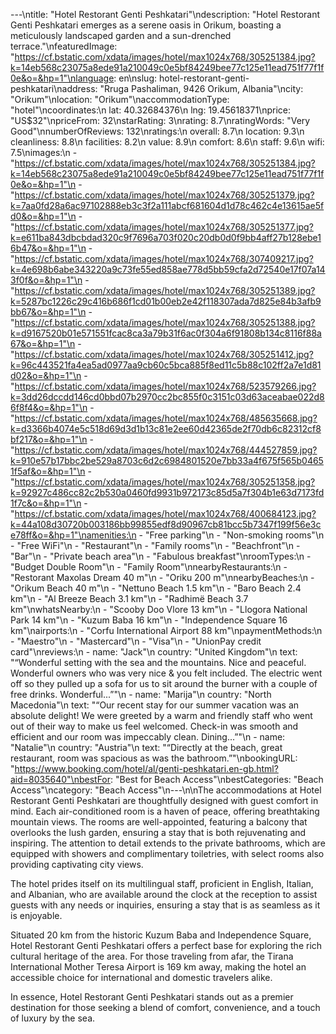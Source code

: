 ---\ntitle: "Hotel Restorant Genti Peshkatari"\ndescription: "Hotel Restorant Genti Peshkatari emerges as a serene oasis in Orikum, boasting a meticulously landscaped garden and a sun-drenched terrace."\nfeaturedImage: "https://cf.bstatic.com/xdata/images/hotel/max1024x768/305251384.jpg?k=14eb568c23075a8ede91a210049c0e5bf84249bee77c125e11ead751f77f1f0e&o=&hp=1"\nlanguage: en\nslug: hotel-restorant-genti-peshkatari\naddress: "Rruga Pashaliman, 9426 Orikum, Albania"\ncity: "Orikum"\nlocation: "Orikum"\naccommodationType: "hotel"\ncoordinates:\n  lat: 40.32684376\n  lng: 19.45618371\nprice: "US$32"\npriceFrom: 32\nstarRating: 3\nrating: 8.7\nratingWords: "Very Good"\nnumberOfReviews: 132\nratings:\n  overall: 8.7\n  location: 9.3\n  cleanliness: 8.8\n  facilities: 8.2\n  value: 8.9\n  comfort: 8.6\n  staff: 9.6\n  wifi: 7.5\nimages:\n  - "https://cf.bstatic.com/xdata/images/hotel/max1024x768/305251384.jpg?k=14eb568c23075a8ede91a210049c0e5bf84249bee77c125e11ead751f77f1f0e&o=&hp=1"\n  - "https://cf.bstatic.com/xdata/images/hotel/max1024x768/305251379.jpg?k=7aa0fd28a6ac97102888eb3c3f2a111abcf681604d1d78c462c4e13615ae5fd0&o=&hp=1"\n  - "https://cf.bstatic.com/xdata/images/hotel/max1024x768/305251377.jpg?k=e611ba843dbcbdad320c9f7696a703f020c20db0d0f9bb4aff27b128ebe16b47&o=&hp=1"\n  - "https://cf.bstatic.com/xdata/images/hotel/max1024x768/307409217.jpg?k=4e698b6abe343220a9c73fe55ed858ae778d5bb59cfa2d72540e17f07a143f0f&o=&hp=1"\n  - "https://cf.bstatic.com/xdata/images/hotel/max1024x768/305251389.jpg?k=5287bc1226c29c416b686f1cd01b00eb2e42f118307ada7d825e84b3afb9bb67&o=&hp=1"\n  - "https://cf.bstatic.com/xdata/images/hotel/max1024x768/305251388.jpg?k=d9167520b01e571551fcac8ca3a79b31f6ac0f304a6f91808b134c8116f88a67&o=&hp=1"\n  - "https://cf.bstatic.com/xdata/images/hotel/max1024x768/305251412.jpg?k=96c443521fa4ea5ad0977aa9cb60c5bca885f8ed11c5b88c102ff2a7e1d81d02&o=&hp=1"\n  - "https://cf.bstatic.com/xdata/images/hotel/max1024x768/523579266.jpg?k=3dd26dccdd146cd0bbd07b2970cc2bc855f0c3151c03d63aceabae022d86f8f4&o=&hp=1"\n  - "https://cf.bstatic.com/xdata/images/hotel/max1024x768/485635668.jpg?k=d3366b4074e5c518d69d3d1b13c81e2ee60d42365de2f70db6c82312cf8bf217&o=&hp=1"\n  - "https://cf.bstatic.com/xdata/images/hotel/max1024x768/444527859.jpg?k=910e57b17bbc2be529a8703c6d2c6984801520e7bb33a4f675f565b04651f5af&o=&hp=1"\n  - "https://cf.bstatic.com/xdata/images/hotel/max1024x768/305251358.jpg?k=92927c486cc82c2b530a0460fd9931b972173c85d5a7f304b1e63d7173fd1f7c&o=&hp=1"\n  - "https://cf.bstatic.com/xdata/images/hotel/max1024x768/400684123.jpg?k=44a108d30720b003186bb99855edf8d90967cb81bcc5b7347f199f56e3ce78ff&o=&hp=1"\namenities:\n  - "Free parking"\n  - "Non-smoking rooms"\n  - "Free WiFi"\n  - "Restaurant"\n  - "Family rooms"\n  - "Beachfront"\n  - "Bar"\n  - "Private beach area"\n  - "Fabulous breakfast"\nroomTypes:\n  - "Budget Double Room"\n  - "Family Room"\nnearbyRestaurants:\n  - "Restorant Maxolas Dream 40 m"\n  - "Oriku 200 m"\nnearbyBeaches:\n  - "Orikum Beach 40 m"\n  - "Nettuno Beach 1.5 km"\n  - "Baro Beach 2.4 km"\n  - "Al Breeze Beach 3.1 km"\n  - "Radhimë Beach 3.7 km"\nwhatsNearby:\n  - "Scooby Doo Vlore 13 km"\n  - "Llogora National Park 14 km"\n  - "Kuzum Baba 16 km"\n  - "Independence Square 16 km"\nairports:\n  - "Corfu International Airport 88 km"\npaymentMethods:\n  - "Maestro"\n  - "Mastercard"\n  - "Visa"\n  - "UnionPay credit card"\nreviews:\n  - name: "Jack"\n    country: "United Kingdom"\n    text: "“Wonderful setting with the sea and the mountains. Nice and peaceful. Wonderful owners who was very nice & you felt included. The electric went off so they pulled up a sofa for us to sit around the burner with a couple of free drinks. Wonderful...”"\n  - name: "Marija"\n    country: "North Macedonia"\n    text: "“Our recent stay for our summer vacation was an absolute delight! We were greeted by a warm and friendly staff who went out of their way to make us feel welcomed. Check-in was smooth and efficient and our room was impeccably clean.
Dining...”"\n  - name: "Natalie"\n    country: "Austria"\n    text: "“Directly at the beach, great restaurant, room was spacious as was the bathroom.”"\nbookingURL: "https://www.booking.com/hotel/al/genti-peshkatari.en-gb.html?aid=8035640"\nbestFor: "Best for Beach Access"\nbestCategories: "Beach Access"\ncategory: "Beach Access"\n---\n\nThe accommodations at Hotel Restorant Genti Peshkatari are thoughtfully designed with guest comfort in mind. Each air-conditioned room is a haven of peace, offering breathtaking mountain views. The rooms are well-appointed, featuring a balcony that overlooks the lush garden, ensuring a stay that is both rejuvenating and inspiring. The attention to detail extends to the private bathrooms, which are equipped with showers and complimentary toiletries, with select rooms also providing captivating city views.

The hotel prides itself on its multilingual staff, proficient in English, Italian, and Albanian, who are available around the clock at the reception to assist guests with any needs or inquiries, ensuring a stay that is as seamless as it is enjoyable.

Situated 20 km from the historic Kuzum Baba and Independence Square, Hotel Restorant Genti Peshkatari offers a perfect base for exploring the rich cultural heritage of the area. For those traveling from afar, the Tirana International Mother Teresa Airport is 169 km away, making the hotel an accessible choice for international and domestic travelers alike.

In essence, Hotel Restorant Genti Peshkatari stands out as a premier destination for those seeking a blend of comfort, convenience, and a touch of luxury by the sea.